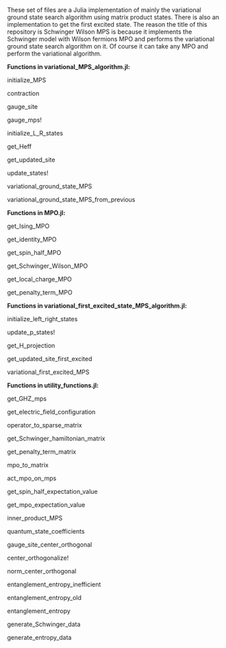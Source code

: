These set of files are a Julia implementation of mainly the variational ground state search algorithm using matrix product states. There is also an implementation to get
the first excited state. The reason the title of this repository is Schwinger Wilson MPS is because it implements the Schwinger model with Wilson fermions MPO and performs
the variational ground state search algorithm on it. Of course it can take any MPO and perform the variational algorithm.

**Functions in variational_MPS_algorithm.jl:**

initialize_MPS

contraction

gauge_site

gauge_mps!

initialize_L_R_states

get_Heff

get_updated_site

update_states!

variational_ground_state_MPS

variational_ground_state_MPS_from_previous

**Functions in MPO.jl:**

get_Ising_MPO

get_identity_MPO

get_spin_half_MPO

get_Schwinger_Wilson_MPO

get_local_charge_MPO

get_penalty_term_MPO

**Functions in variational_first_excited_state_MPS_algorithm.jl:**

initialize_left_right_states

update_p_states!

get_H_projection

get_updated_site_first_excited

variational_first_excited_MPS

**Functions in utility_functions.jl:**

get_GHZ_mps

get_electric_field_configuration

operator_to_sparse_matrix

get_Schwinger_hamiltonian_matrix

get_penalty_term_matrix

mpo_to_matrix

act_mpo_on_mps

get_spin_half_expectation_value

get_mpo_expectation_value

inner_product_MPS

quantum_state_coefficients

gauge_site_center_orthogonal

center_orthogonalize!

norm_center_orthogonal

entanglement_entropy_inefficient

entanglement_entropy_old

entanglement_entropy

generate_Schwinger_data

generate_entropy_data
